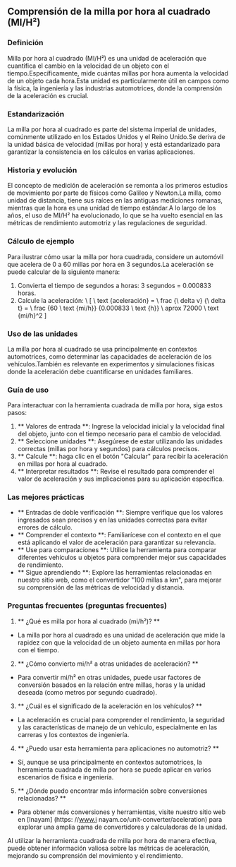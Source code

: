 ## Comprensión de la milla por hora al cuadrado (MI/H²)

### Definición
Milla por hora al cuadrado (MI/H²) es una unidad de aceleración que cuantifica el cambio en la velocidad de un objeto con el tiempo.Específicamente, mide cuántas millas por hora aumenta la velocidad de un objeto cada hora.Esta unidad es particularmente útil en campos como la física, la ingeniería y las industrias automotrices, donde la comprensión de la aceleración es crucial.

### Estandarización
La milla por hora al cuadrado es parte del sistema imperial de unidades, comúnmente utilizado en los Estados Unidos y el Reino Unido.Se deriva de la unidad básica de velocidad (millas por hora) y está estandarizado para garantizar la consistencia en los cálculos en varias aplicaciones.

### Historia y evolución
El concepto de medición de aceleración se remonta a los primeros estudios de movimiento por parte de físicos como Galileo y Newton.La milla, como unidad de distancia, tiene sus raíces en las antiguas mediciones romanas, mientras que la hora es una unidad de tiempo estándar.A lo largo de los años, el uso de MI/H² ha evolucionado, lo que se ha vuelto esencial en las métricas de rendimiento automotriz y las regulaciones de seguridad.

### Cálculo de ejemplo
Para ilustrar cómo usar la milla por hora cuadrada, considere un automóvil que acelera de 0 a 60 millas por hora en 3 segundos.La aceleración se puede calcular de la siguiente manera:

1. Convierta el tiempo de segundos a horas: 3 segundos = 0.000833 horas.
2. Calcule la aceleración:
\ [
\ text {aceleración} = \ frac {\ delta v} {\ delta t} = \ frac {60 \ text {mi/h}} {0.000833 \ text {h}} \ aprox 72000 \ text {mi/h}^2
\]

### Uso de las unidades
La milla por hora al cuadrado se usa principalmente en contextos automotrices, como determinar las capacidades de aceleración de los vehículos.También es relevante en experimentos y simulaciones físicas donde la aceleración debe cuantificarse en unidades familiares.

### Guía de uso
Para interactuar con la herramienta cuadrada de milla por hora, siga estos pasos:

1. ** Valores de entrada **: Ingrese la velocidad inicial y la velocidad final del objeto, junto con el tiempo necesario para el cambio de velocidad.
2. ** Seleccione unidades **: Asegúrese de estar utilizando las unidades correctas (millas por hora y segundos) para cálculos precisos.
3. ** Calcule **: haga clic en el botón "Calcular" para recibir la aceleración en millas por hora al cuadrado.
4. ** Interpretar resultados **: Revise el resultado para comprender el valor de aceleración y sus implicaciones para su aplicación específica.

### Las mejores prácticas
- ** Entradas de doble verificación **: Siempre verifique que los valores ingresados ​​sean precisos y en las unidades correctas para evitar errores de cálculo.
- ** Comprender el contexto **: Familiarícese con el contexto en el que está aplicando el valor de aceleración para garantizar su relevancia.
- ** Use para comparaciones **: Utilice la herramienta para comparar diferentes vehículos u objetos para comprender mejor sus capacidades de rendimiento.
- ** Sigue aprendiendo **: Explore las herramientas relacionadas en nuestro sitio web, como el convertidor "100 millas a km", para mejorar su comprensión de las métricas de velocidad y distancia.

### Preguntas frecuentes (preguntas frecuentes)

1. ** ¿Qué es milla por hora al cuadrado (mi/h²)? **
- La milla por hora al cuadrado es una unidad de aceleración que mide la rapidez con que la velocidad de un objeto aumenta en millas por hora con el tiempo.

2. ** ¿Cómo convierto mi/h² a otras unidades de aceleración? **
- Para convertir mi/h² en otras unidades, puede usar factores de conversión basados ​​en la relación entre millas, horas y la unidad deseada (como metros por segundo cuadrado).

3. ** ¿Cuál es el significado de la aceleración en los vehículos? **
- La aceleración es crucial para comprender el rendimiento, la seguridad y las características de manejo de un vehículo, especialmente en las carreras y los contextos de ingeniería.

4. ** ¿Puedo usar esta herramienta para aplicaciones no automotriz? **
- Sí, aunque se usa principalmente en contextos automotrices, la herramienta cuadrada de milla por hora se puede aplicar en varios escenarios de física e ingeniería.

5. ** ¿Dónde puedo encontrar más información sobre conversiones relacionadas? **
- Para obtener más conversiones y herramientas, visite nuestro sitio web en [Inayam] (https: //www.i nayam.co/unit-converter/aceleration) para explorar una amplia gama de convertidores y calculadoras de la unidad.

Al utilizar la herramienta cuadrada de milla por hora de manera efectiva, puede obtener información valiosa sobre las métricas de aceleración, mejorando su comprensión del movimiento y el rendimiento.